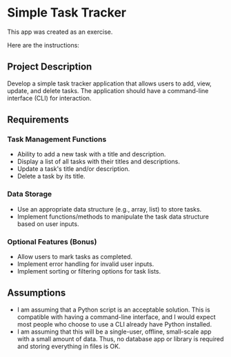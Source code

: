 # Simple Task Tracker

This app was created as an exercise.

Here are the instructions:

## Project Description
Develop a simple task tracker application that allows users to add, view, update, and delete tasks. The application should have a command-line interface (CLI) for interaction.
 
## Requirements
 
### Task Management Functions
- Ability to add a new task with a title and description.
- Display a list of all tasks with their titles and descriptions.
- Update a task's title and/or description.
- Delete a task by its title.
 
### Data Storage
- Use an appropriate data structure (e.g., array, list) to store tasks.
- Implement functions/methods to manipulate the task data structure based on user inputs.
  
### Optional Features (Bonus)
- Allow users to mark tasks as completed.
- Implement error handling for invalid user inputs.
- Implement sorting or filtering options for task lists.

## Assumptions
- I am assuming that a Python script is an acceptable solution. This is compatible with having a command-line interface, and I would expect most people who choose to use a CLI already have Python installed.
- I am assuming that this will be a single-user, offline, small-scale app with a small amount of data. Thus, no database app or library is required and storing everything in files is OK.
